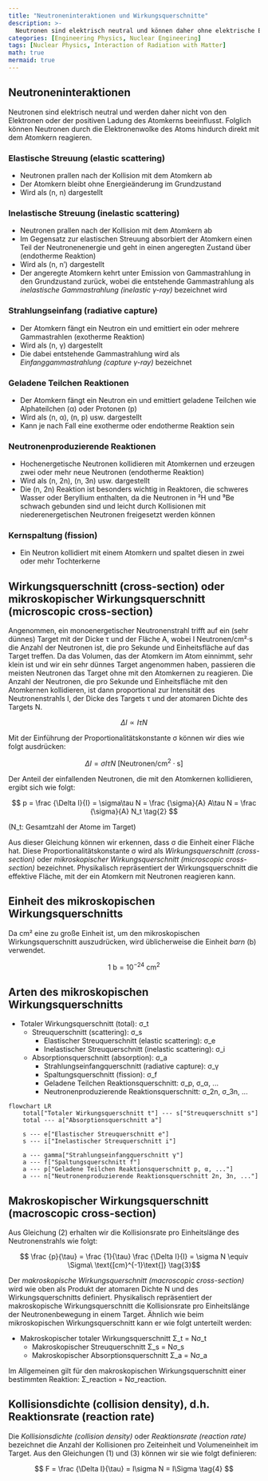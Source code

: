 ```yaml
---
title: "Neutroneninteraktionen und Wirkungsquerschnitte"
description: >-
  Neutronen sind elektrisch neutral und können daher ohne elektrische Beeinflussung durch die Elektronenwolke des Atoms direkt mit dem Atomkern reagieren. Wir betrachten die Arten der Neutroneninteraktionen und das Konzept des Wirkungsquerschnitts von Atomkernen.
categories: [Engineering Physics, Nuclear Engineering]
tags: [Nuclear Physics, Interaction of Radiation with Matter]
math: true
mermaid: true
---
```


## Neutroneninteraktionen
Neutronen sind elektrisch neutral und werden daher nicht von den Elektronen oder der positiven Ladung des Atomkerns beeinflusst. Folglich können Neutronen durch die Elektronenwolke des Atoms hindurch direkt mit dem Atomkern reagieren.

### Elastische Streuung (elastic scattering)
- Neutronen prallen nach der Kollision mit dem Atomkern ab
- Der Atomkern bleibt ohne Energieänderung im Grundzustand
- Wird als (n, n) dargestellt

### Inelastische Streuung (inelastic scattering)
- Neutronen prallen nach der Kollision mit dem Atomkern ab
- Im Gegensatz zur elastischen Streuung absorbiert der Atomkern einen Teil der Neutronenenergie und geht in einen angeregten Zustand über (endotherme Reaktion)
- Wird als (n, n′) dargestellt
- Der angeregte Atomkern kehrt unter Emission von Gammastrahlung in den Grundzustand zurück, wobei die entstehende Gammastrahlung als *inelastische Gammastrahlung (inelastic γ-ray)* bezeichnet wird

### Strahlungseinfang (radiative capture)
- Der Atomkern fängt ein Neutron ein und emittiert ein oder mehrere Gammastrahlen (exotherme Reaktion)
- Wird als (n, γ) dargestellt
- Die dabei entstehende Gammastrahlung wird als *Einfanggammastrahlung (capture γ-ray)* bezeichnet

### Geladene Teilchen Reaktionen
- Der Atomkern fängt ein Neutron ein und emittiert geladene Teilchen wie Alphateilchen (α) oder Protonen (p)
- Wird als (n, α), (n, p) usw. dargestellt
- Kann je nach Fall eine exotherme oder endotherme Reaktion sein

### Neutronenproduzierende Reaktionen
- Hochenergetische Neutronen kollidieren mit Atomkernen und erzeugen zwei oder mehr neue Neutronen (endotherme Reaktion)
- Wird als (n, 2n), (n, 3n) usw. dargestellt
- Die (n, 2n) Reaktion ist besonders wichtig in Reaktoren, die schweres Wasser oder Beryllium enthalten, da die Neutronen in ²H und ⁹Be schwach gebunden sind und leicht durch Kollisionen mit niederenergetischen Neutronen freigesetzt werden können

### Kernspaltung (fission)
- Ein Neutron kollidiert mit einem Atomkern und spaltet diesen in zwei oder mehr Tochterkerne

## Wirkungsquerschnitt (cross-section) oder mikroskopischer Wirkungsquerschnitt (microscopic cross-section)
Angenommen, ein monoenergetischer Neutronenstrahl trifft auf ein (sehr dünnes) Target mit der Dicke τ und der Fläche A, wobei I Neutronen/cm²·s die Anzahl der Neutronen ist, die pro Sekunde und Einheitsfläche auf das Target treffen. Da das Volumen, das der Atomkern im Atom einnimmt, sehr klein ist und wir ein sehr dünnes Target angenommen haben, passieren die meisten Neutronen das Target ohne mit den Atomkernen zu reagieren. Die Anzahl der Neutronen, die pro Sekunde und Einheitsfläche mit den Atomkernen kollidieren, ist dann proportional zur Intensität des Neutronenstrahls I, der Dicke des Targets τ und der atomaren Dichte des Targets N.

$$ \Delta I \propto I\tau N $$

Mit der Einführung der Proportionalitätskonstante σ können wir dies wie folgt ausdrücken:

$$ \Delta I = \sigma I\tau N\ \text{[Neutronen/cm}^2\cdot\text{s]} \tag{1} $$

Der Anteil der einfallenden Neutronen, die mit den Atomkernen kollidieren, ergibt sich wie folgt:

$$ p = \frac {\Delta I}{I} = \sigma\tau N = \frac {\sigma}{A} A\tau N = \frac {\sigma}{A} N_t \tag{2} $$

(N_t: Gesamtzahl der Atome im Target)

Aus dieser Gleichung können wir erkennen, dass σ die Einheit einer Fläche hat. Diese Proportionalitätskonstante σ wird als *Wirkungsquerschnitt (cross-section)* oder *mikroskopischer Wirkungsquerschnitt (microscopic cross-section)* bezeichnet. Physikalisch repräsentiert der Wirkungsquerschnitt die effektive Fläche, mit der ein Atomkern mit Neutronen reagieren kann.

## Einheit des mikroskopischen Wirkungsquerschnitts
Da cm² eine zu große Einheit ist, um den mikroskopischen Wirkungsquerschnitt auszudrücken, wird üblicherweise die Einheit *barn* (b) verwendet.

$$ 1\ \text{b} = 10^{-24}\ \text{cm}^2 $$

## Arten des mikroskopischen Wirkungsquerschnitts
- Totaler Wirkungsquerschnitt (total): σ_t
  - Streuquerschnitt (scattering): σ_s
    - Elastischer Streuquerschnitt (elastic scattering): σ_e
    - Inelastischer Streuquerschnitt (inelastic scattering): σ_i
  - Absorptionsquerschnitt (absorption): σ_a
    - Strahlungseinfangquerschnitt (radiative capture): σ_γ
    - Spaltungsquerschnitt (fission): σ_f
    - Geladene Teilchen Reaktionsquerschnitt: σ_p, σ_α, ...
    - Neutronenproduzierende Reaktionsquerschnitt: σ_2n, σ_3n, ...

```mermaid
flowchart LR
	total["Totaler Wirkungsquerschnitt t"] --- s["Streuquerschnitt s"]
	total --- a["Absorptionsquerschnitt a"]

	s --- e["Elastischer Streuquerschnitt e"]
	s --- i["Inelastischer Streuquerschnitt i"]

	a --- gamma["Strahlungseinfangquerschnitt γ"]
	a --- f["Spaltungsquerschnitt f"]
	a --- p["Geladene Teilchen Reaktionsquerschnitt p, α, ..."]
	a --- n["Neutronenproduzierende Reaktionsquerschnitt 2n, 3n, ..."]
```

## Makroskopischer Wirkungsquerschnitt (macroscopic cross-section)
Aus Gleichung (2) erhalten wir die Kollisionsrate pro Einheitslänge des Neutronenstrahls wie folgt:

$$ \frac {p}{\tau} = \frac {1}{\tau} \frac {\Delta I}{I} = \sigma N \equiv \Sigma\ \text{[cm}^{-1}\text{]} \tag{3}$$

Der *makroskopische Wirkungsquerschnitt (macroscopic cross-section)* wird wie oben als Produkt der atomaren Dichte N und des Wirkungsquerschnitts definiert. Physikalisch repräsentiert der makroskopische Wirkungsquerschnitt die Kollisionsrate pro Einheitslänge der Neutronenbewegung in einem Target. Ähnlich wie beim mikroskopischen Wirkungsquerschnitt kann er wie folgt unterteilt werden:

- Makroskopischer totaler Wirkungsquerschnitt Σ_t = Nσ_t
  - Makroskopischer Streuquerschnitt Σ_s = Nσ_s
  - Makroskopischer Absorptionsquerschnitt Σ_a = Nσ_a

Im Allgemeinen gilt für den makroskopischen Wirkungsquerschnitt einer bestimmten Reaktion: Σ_reaction = Nσ_reaction.

## Kollisionsdichte (collision density), d.h. Reaktionsrate (reaction rate)
Die *Kollisionsdichte (collision density)* oder *Reaktionsrate (reaction rate)* bezeichnet die Anzahl der Kollisionen pro Zeiteinheit und Volumeneinheit im Target. Aus den Gleichungen (1) und (3) können wir sie wie folgt definieren:

$$ F = \frac {\Delta I}{\tau} = I\sigma N = I\Sigma \tag{4} $$